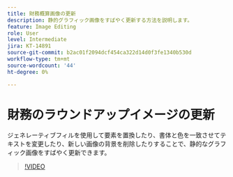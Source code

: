 ```yaml
---
title: 財務概算画像の更新
description: 静的グラフィック画像をすばやく更新する方法を説明します。
feature: Image Editing
role: User
level: Intermediate
jira: KT-14891
source-git-commit: b2ac01f2094dcf454ca322d14d0f3fe1340b530d
workflow-type: tm+mt
source-wordcount: '44'
ht-degree: 0%

---
```


# 財務のラウンドアップイメージの更新

ジェネレーティブフィルを使用して要素を置換したり、書体と色を一致させてテキストを変更したり、新しい画像の背景を削除したりすることで、静的なグラフィック画像をすばやく更新できます。

>[!VIDEO](https://video.tv.adobe.com/v/3427116?quality=12&learn=on&hidetitle=true)
